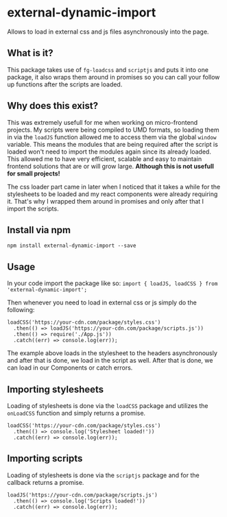 # external-dynamic-import
Allows to load in external css and js files asynchronously into the page.

## What is it?
This package takes use of `fg-loadcss` and `scriptjs` and puts it into one package, it also wraps them around in promises so you can call your follow up functions after the scripts are loaded.

## Why does this exist?
This was extremely usefull for me when working on micro-frontend projects. My scripts were being compiled to UMD formats, so loading them in via the `loadJS` function allowed me to access them via the global `window` variable. This means the modules that are being required after the script is loaded won't need to import the modules again since its already loaded. This allowed me to have very efficient, scalable and easy to maintain frontend solutions that are or will grow large.  **Although this is not usefull for small projects!**

The css loader part came in later when I noticed that it takes a while for the stylesheets to be loaded and my react components were already requiring it. That's why I wrapped them around in promises and only after that I import the scripts.

## Install via npm
`npm install external-dynamic-import --save`

## Usage
In your code import the package like so:
`import { loadJS, loadCSS } from 'external-dynamic-import';`

Then whenever you need to load in external css or js simply do the following:
```
loadCSS('https://your-cdn.com/package/styles.css')
  .then(() => loadJS('https://your-cdn.com/package/scripts.js'))
  .then(() => require('./App.js'))
  .catch((err) => console.log(err));
```

The example above loads in the stylesheet to the headers asynchronously and after that is done, we load in the script as well. After that is done, we can load in our Components or catch errors.

## Importing stylesheets
Loading of stylesheets is done via the `loadCSS` package and utilizes the `onLoadCSS` function and simply returns a promise.
```
loadCSS('https://your-cdn.com/package/styles.css')
  .then(() => console.log('Stylesheet loaded!'))
  .catch((err) => console.log(err));
```

## Importing scripts
Loading of stylesheets is done via the `scriptjs` package and for the callback returns a promise.
```
loadJS('https://your-cdn.com/package/scripts.js')
  .then(() => console.log('Scripts loaded!'))
  .catch((err) => console.log(err));
```
